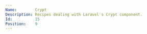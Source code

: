 ```yaml
---
Name:        Crypt
Description: Recipes dealing with Laravel's Crypt component.
Id:          15
Position:    9
---
```

